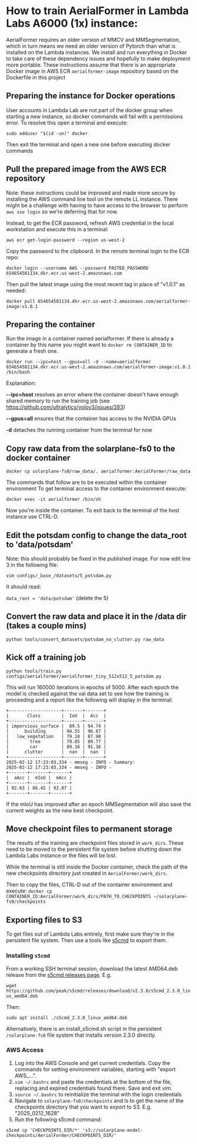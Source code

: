 # How to train AerialFormer in Lambda Labs A6000 (1x) instance:

AerialFormer requires an older version of MMCV and MMSegmentation, which in turn
means we need an older version of Pytorch than what is installed on the Lambda
instances. We install and run everything in Docker to take care of these
dependency issues and hopefully to make deployment more portable. These 
instructions assume that there is an appropriate Docker image in AWS ECR
`aerialformer-image` repository based on the Dockerfile in this project

## Preparing the instance for Docker operations

User accounts in Lambda Lab are not part of the docker group when starting a new 
instance, so docker commands will fail with a permissions error. To resolve this
open a terminal and execute:

`sudo adduser "$(id -un)" docker`

Then exit the terminal and open a new one before executing docker commands

## Pull the prepared image from the AWS ECR repository

Note: these instructions could be improved and made more secure by installing
the AWS command line tool on the remote LL instance. There might be a challenge
with having to have access to the browser to perform `aws sso login` so we're 
deferring that for now.

Instead, to get the ECR password, refresh AWS credential in the local workstation
and execute this in a terminal:

`aws ecr get-login-password --region us-west-2`

Copy the password to the clipboard. In the remote terminal login to the ECR repo:

`docker login --username AWS --password PASTED_PASSWORD 654654581134.dkr.ecr.us-west-2.amazonaws.com`

Then pull the latest image using the most recent tag in place of "v1.0.1" as needed:

`docker pull 654654581134.dkr.ecr.us-west-2.amazonaws.com/aerialformer-image:v1.0.1`

## Preparing the container

Run the image in a container named aerialformer. If there is already a container by this
name you might want to `docker rm CONTAINER_ID` to generate a fresh one.

`docker run --ipc=host --gpus=all -d --name=aerialformer 654654581134.dkr.ecr.us-west-2.amazonaws.com/aerialformer-image:v1.0.1 /bin/bash`

Explanation:

**--ipc=host** resolves an error where the container doesn't have enough shared memory to run
the training job (see https://github.com/ultralytics/yolov3/issues/283)

**--gpus=all** ensures that the container has access to the NVIDIA GPUs

**-d** detaches the running container from the terminal for now

## Copy raw data from the solarplane-fs0 to the docker container

`docker cp solarplane-fs0/raw_data/. aerialformer:AerialFormer/raw_data`

The commands that follow are to be executed within the container environment
To get terminal access to the container environment execute:

`docker exec -it aerialformer /bin/sh`

Now you're inside the container. To exit back to the terminal of the
host instance use CTRL-D.

## Edit the potsdam config to change the data_root to 'data/potsdam'
Note: this should probably be fixed in the published image. For now
edit line 3 in the following file:

`vim configs/_base_/datasets/5_potsdam.py`

It should read:

`data_root = 'data/potsdam'` (delete the 5)

## Convert the raw data and place it in the /data dir (takes a couple mins)

`python tools/convert_datasets/potsdam_no_clutter.py raw_data`

## Kick off a training job

`python tools/train.py configs/aerialformer/aerialformer_tiny_512x512_5_potsdam.py`

This will run 160000 iterations in epochs of 5000. After each epoch the model
is checked against the val data set to see how the training is proceeding and a 
report like the following will display in the terminal:

``` 
+--------------------+-------+-------+
|       Class        |  IoU  |  Acc  |
+--------------------+-------+-------+
| impervious_surface |  89.5 | 94.74 |
|      building      | 94.55 | 96.67 |
|   low_vegetation   | 79.18 | 87.98 |
|        tree        | 79.85 | 89.77 |
|        car         | 89.16 | 91.16 |
|      clutter       |  nan  |  nan  |
+--------------------+-------+-------+
2025-02-12 17:23:03,334 - mmseg - INFO - Summary:
2025-02-12 17:23:03,334 - mmseg - INFO - 
+-------+-------+-------+
|  aAcc |  mIoU |  mAcc |
+-------+-------+-------+
| 92.83 | 86.45 | 92.07 |
+-------+-------+-------+
```
If the mIoU has improved after an epoch MMSegmentation will also save the 
current weights as the new best checkpoint.

## Move checkpoint files to permanent storage

The results of the training are checkpoint files stored in `work_dirs`. 
These need to be moved to the persistent file system before shutting down
the Lambda Labs instance or the files will be lost. 

While the terminal is still inside the Docker container, check the path of
the new checkpoints directory just created in `AerialFormer/work_dirs`.

Then to copy the files, CTRL-D out of the container environment and execute:
`docker cp CONTAINER_ID:AerialFormer/work_dirs/PATH_TO_CHECKPOINTS ~/solarplane-fs0/checkpoints`

## Exporting files to S3

To get files out of Lambda Labs entirely, first make sure they're in the
persistent file system. Then use a tools like [s5cmd](https://github.com/peak/s5cmd)
to export them. 

### Installing `s5cmd` 

From a working SSH terminal session, download the latest AMD64.deb release from
the [s5cmd releases page](https://github.com/peak/s5cmd/releases). E.g.

`wget https://github.com/peak/s5cmd/releases/download/v2.3.0/s5cmd_2.3.0_linux_amd64.deb`

Then:

`sudo apt install ./s5cmd_2.3.0_linux_amd64.deb`

Alternatively, there is an install_s5cmd.sh script in the persistent `/solarplane-fs0`
file system that installs version 2.3.0 directly.

### AWS Access

1. Log into the AWS Console and get current credentials. Copy the commands for
setting environment variables, starting with "export AWS_...".
2. `vim ~/.bashrc` and paste the credentials at the bottom of the file, replacing
and expired credentials found there. Save and exit vim.
3. `source ~/.bashrc` to reinitialize the terminal with the login credentials
4. Navigate to `solarplane-fs0/checkpoints` and ls to get the name of the 
checkpoints directory that you want to export to S3. E.g. "2025_0212_1628"
5. Run the following s5cmd command:

`s5cmd cp 'CHECKPOINTS_DIR/*' 's3://solarplane-model-checkpoints/AerialFormer/CHECKPOINTS_DIR/'`